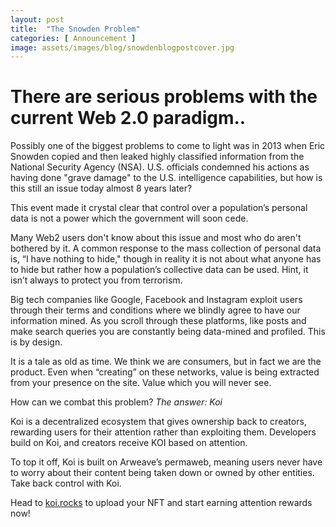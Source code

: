 ```yaml
---
layout: post
title:  "The Snowden Problem"
categories: [ Announcement ]
image: assets/images/blog/snowdenblogpostcover.jpg
---
```


# There are serious problems with the current Web 2.0 paradigm..

Possibly one of the biggest problems to come to light was in 2013 when Eric Snowden copied and then leaked highly classified information from the National Security Agency (NSA). U.S. officials condemned his actions as having done "grave damage" to the U.S. intelligence capabilities, but how is this still an issue today almost 8 years later? 

This event made it crystal clear that control over a population’s personal data is not a power which the government will soon cede.

Many Web2 users don't know about this issue and most who do aren't bothered by it. A common response to the mass collection of personal data is, “I have nothing to hide," though in reality it is not about what anyone has to hide but rather how a population’s collective data can be used. Hint, it isn’t always to protect you from terrorism.

Big tech companies like Google, Facebook and Instagram exploit users through their terms and conditions where we blindly agree to have our information mined. As you scroll through these platforms, like posts and make search queries you are constantly being data-mined and profiled. This is by design.

It is a tale as old as time. We think we are consumers, but in fact we are the product. Even when “creating” on these networks, value is being extracted from your presence on the site. Value which you will never see.

How can we combat this problem? *The answer: Koi*

Koi is a decentralized ecosystem that gives ownership back to creators, rewarding users for their attention rather than exploiting them. Developers build on Koi, and creators receive KOI based on attention. 

To top it off, Koi is built on Arweave’s permaweb, meaning users never have to worry about their content being taken down or owned by other entities. Take back control with Koi.

Head to [koi.rocks](https://koi.rocks/contents) to upload your NFT and start earning attention rewards now! 

